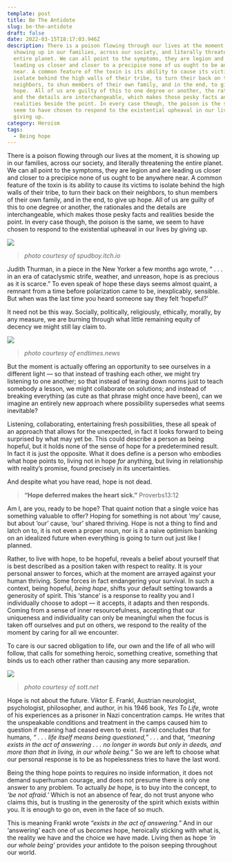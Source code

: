 ```yaml
---
template: post
title: Be The Antidote
slug: be-the-antidote
draft: false
date: 2022-03-15T18:17:03.946Z
description: There is a poison flowing through our lives at the moment, it is
  showing up in our families, across our society, and literally threatening the
  entire planet. We can all point to the symptoms, they are legion and are
  leading us closer and closer to a precipice none of us ought to be anywhere
  near. A common feature of the toxin is its ability to cause its victims to
  isolate behind the high walls of their tribe, to turn their back on their
  neighbors, to shun members of their own family, and in the end, to give up
  hope.  All of us are guilty of this to one degree or another, the rationales
  and the details are interchangeable, which makes those pesky facts and
  realities beside the point. In every case though, the poison is the same, we
  seem to have chosen to respond to the existential upheaval in our lives by
  giving up.
category: Heroism
tags:
  - Being hope
---
```

There is a poison flowing through our lives at the moment, it is showing up in our families, across our society, and literally threatening the entire planet. We can all point to the symptoms, they are legion and are leading us closer and closer to a precipice none of us ought to be anywhere near. A common feature of the toxin is its ability to cause its victims to isolate behind the high walls of their tribe, to turn their back on their neighbors, to shun members of their own family, and in the end, to give up hope.  All of us are guilty of this to one degree or another, the rationales and the details are interchangeable, which makes those pesky facts and realities beside the point. In every case though, the poison is the same, we seem to have chosen to respond to the existential upheaval in our lives by giving up.

![](/media/get-out-2.png)

> *photo courtesy of spudboy.itch.io*

Judith Thurman, in a piece in the New Yorker a few months ago wrote, “ . . . in an era of cataclysmic strife, weather, and unreason, hope is as precious as it is scarce.” To even speak of hope these days seems almost quaint, a remnant from a time before polarization came to be, inexplicably, sensible. But when was the last time you heard someone say they felt ‘hopeful?’

It need not be this way. Socially, politically, religiously, ethically, morally, by any measure, we are burning through what little remaining equity of decency we might still lay claim to. 

![](/media/mob-2.png)



> *photo courtesy of endtimes.news*



But the moment is actually offering an opportunity to see ourselves in a different light –– so that instead of trashing each other, we might try listening to one another; so that instead of tearing down norms just to teach somebody a lesson, we might collaborate on solutions; and instead of breaking everything (as cute as that phrase might once have been), can we imagine an entirely new approach where possibility supersedes what seems inevitable?

Listening, collaborating, entertaining fresh possibilities, these all speak of an approach that allows for the unexpected, in fact it looks forward to being surprised by what may yet be. This could describe a person as being hopeful, but it holds none of the sense of hope for a predetermined result. In fact it is just the opposite.  What it does define is a person who embodies what hope points to, living not in hope *for* anything, but living in relationship with reality’s promise, found precisely in its uncertainties.      

And despite what you have read, hope is not dead. 

>
>
> **“Hope deferred makes the heart sick.”** 						Proverbs13:12

Am I, are you, ready to be hope? That quaint notion that a single voice has something valuable to offer? Hoping for something is not about ‘my’ cause, but about ‘our’ cause, ‘our’ shared thriving. Hope is not a thing to find and latch on to, it is not even a proper noun, nor is it a naive optimism banking on an idealized future when everything is going to turn out just like I planned.  

Rather, to live with hope, to be hopeful, reveals a belief about yourself that is best described as a position taken with respect to reality. It is your personal answer to forces, which at the moment are arrayed against your human thriving. Some forces in fact endangering your survival.  In such a context, being hopeful, *being hope*, shifts your default setting towards a generosity of spirit. This ‘stance’ is a response to reality you and I individually choose to adopt –– it accepts, it adapts and then responds. Coming from a sense of inner resourcefulness, accepting that our uniqueness and individuality can only be meaningful when the focus is taken off ourselves and put on others, we respond to the reality of the moment by caring for all we encounter.

To care is our sacred obligation to life, our own and the life of all who will follow, that calls for something heroic, something creative, something that binds us to each other rather than causing any more separation. 

![](/media/frankl.png)

> *photo courtesy of sott.net*

Hope is not about the future. Viktor E. Frankl, Austrian neurologist, psychologist, philosopher, and author, in his 1946 book, *Yes To Life*, wrote of his experiences as a prisoner in Nazi concentration camps. He writes that the unspeakable conditions and treatment in the camps caused him to question if meaning had ceased even to exist. Frankl concludes that for humans, *“ . . . life itself means being questioned,” . . .* and that, *“meaning exists in the act of answering . . . no longer in words but only in deeds, and more than that in living, in our whole being.”* So we are left to choose what our personal response is to be as hopelessness tries to have the last word.   

Being the thing hope points to requires no inside information, it does not demand superhuman courage, and does not presume there is only one answer to any problem. To actually *be* hope, is to buy into the concept, to *‘be not afraid.’* Which is not an absence of fear, do not trust anyone who claims this, but is trusting in the generosity of the spirit which exists within you. It is enough to go on, even in the face of so much.

This is meaning Frankl wrote *“exists in the act of answering.”* And in our ‘answering’ each one of us *becomes* hope, heroically sticking with what is, the reality we have and the choice we have made. Living then as hope *‘in our whole being’* provides *your* antidote to the poison seeping throughout our world.